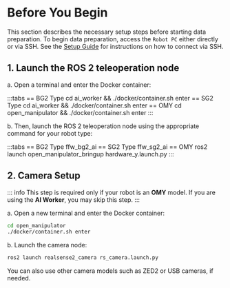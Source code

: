 # Before You Begin

This section describes the necessary setup steps before starting data preparation.
To begin data preparation, access the `Robot PC` either directly or via SSH. See the [Setup Guide](/setup) for instructions on how to connect via SSH.

## 1. Launch the ROS 2 teleoperation node 

a. Open a terminal and enter the Docker container:

:::tabs
== BG2 Type
cd ai_worker && ./docker/container.sh enter
== SG2 Type
cd ai_worker && ./docker/container.sh enter
== OMY
cd open_manipulator && ./docker/container.sh enter
:::

b. Then, launch the ROS 2 teleoperation node using the appropriate command for your robot type:

:::tabs
== BG2 Type
ffw_bg2_ai
== SG2 Type
ffw_sg2_ai
== OMY
ros2 launch open_manipulator_bringup hardware_y.launch.py
:::

## 2. Camera Setup
::: info
This step is required only if your robot is an **OMY** model. 
If you are using the **AI Worker**, you may skip this step.
:::

a. Open a new terminal and enter the Docker container:

```bash
cd open_manipulator
./docker/container.sh enter
```
b. Launch the camera node:
```bash
ros2 launch realsense2_camera rs_camera.launch.py
```

You can also use other camera models such as ZED2 or USB cameras, if needed.